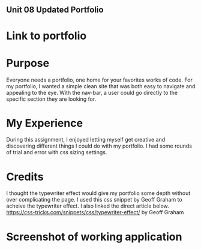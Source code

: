 ## Unit 08 Updated Portfolio

# Link to portfolio

# Purpose
Everyone needs a portfolio, one home for your favorites works of code. For my portfolio, I wanted a simple clean site that was both easy to navigate and appealing to the eye. With the nav-bar, a user could go directly to the specific section they are looking for. 

# My Experience
During this assignment, I enjoyed letting myself get creative and discovering different things I could do with my portfolio. I had some rounds of trial and error with css sizing settings.

# Credits
I thought the typewriter effect would give my portfolio some depth without over complicating the page. I used this css snippet by Geoff Graham to acheive the typewriter effect. I also linked the direct article below. <br>
https://css-tricks.com/snippets/css/typewriter-effect/ by Geoff Graham


# Screenshot of working application




